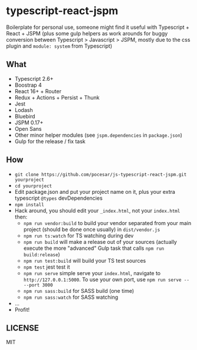 # typescript-react-jspm

Boilerplate for personal use, someone might find it useful with Typescript + React + JSPM (plus some gulp helpers as work arounds for buggy conversion between Typescript > Javascript > JSPM, mostly due to the css plugin and `module: system` from Typescript)

## What

* Typescript 2.6+
* Boostrap 4
* React 16+ + Router
* Redux + Actions + Persist + Thunk
* Jest
* Lodash
* Bluebird
* JSPM 0.17+
* Open Sans
* Other minor helper modules (see `jspm.dependencies` in `package.json`)
* Gulp for the release / fix task

## How

* `git clone https://github.com/pocesar/js-typescript-react-jspm.git yourproject`
* `cd yourproject`
* Edit package.json and put your project name on it, plus your extra typescript `@types` devDependencies
* `npm install`
* Hack around, you should edit your `_index.html`, not your `index.html` then:
  * `npm run vendor:build` to build your vendor separated from your main project (should be done once usually) in `dist/vendor.js`
  * `npm run ts:watch` for TS watching during dev
  * `npm run build` will make a release out of your sources (actually execute the more "advanced" Gulp task that calls `npm run build:release`)
  * `npm run test:build` will build your TS test sources
  * `npm test` jest test it
  * `npm run serve` simple serve your `index.html`, navigate to `http://127.0.0.1:5000`. To use your own port, use `npm run serve -- --port 3000`
  * `npm run sass:build` for SASS build (one time)
  * `npm run sass:watch` for SASS watching
* ...
* Profit!

## LICENSE

MIT